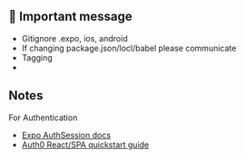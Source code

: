 ## 🚀 Important message

- Gitignore .expo, ios, android
- If changing package.json/locl/babel please communicate
- Tagging
- 

## Notes

For Authentication
- [Expo AuthSession docs](https://docs.expo.io/versions/latest/sdk/auth-session/)
- [Auth0 React/SPA quickstart guide](https://auth0.com/docs/quickstart/spa/react)

